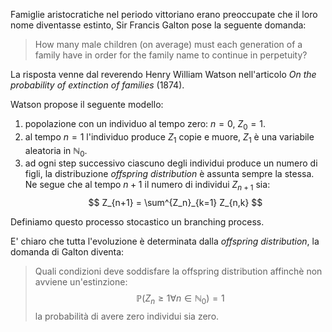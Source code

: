 Famiglie aristocratiche nel periodo vittoriano erano preoccupate che il loro nome diventasse estinto,  Sir Francis Galton pose la seguente domanda:

>How many male children (on average) must each generation of a family have in order for the family name to continue in perpetuity?  

La risposta venne dal reverendo Henry William Watson nell'articolo _On the probability of extinction of families_ (1874).

Watson propose il seguente modello:
1. popolazione con un individuo al tempo zero: $n=0$, $Z_0 = 1$.
2. al tempo $n=1$ l'individuo produce $Z_1$ copie e muore, $Z_1$ è una variabile aleatoria in $\mathbb{N}_0$. 
3. ad ogni step successivo ciascuno degli individui produce un numero di figli, la distribuzione _offspring distribution_ è assunta sempre la stessa.
Ne segue che al tempo $n+1$  il numero di individui $Z_{n+1}$ sia:
$$
Z_{n+1} = \sum^{Z_n}_{k=1} Z_{n,k}
$$

Definiamo questo processo stocastico un branching process.

E' chiaro che tutta l'evoluzione è determinata dalla _offspring distribution_, la domanda di Galton diventa:
>Quali condizioni deve soddisfare la offspring distribution affinchè non avviene un'estinzione:
>$$
\mathbb{P}( Z_n \geq 1 \forall n \in \mathbb{N}_0) = 1
$$
la probabilità di avere zero individui sia zero.

